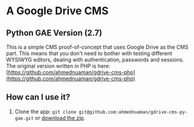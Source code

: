 # A Google Drive CMS
## Python GAE Version (2.7)
This is a simple CMS proof-of-concept that uses Google Drive as the CMS part. This means that you don't need to bother with testing different WYSIWYG editors, dealing with authentication, passwords and sessions. The original version written in PHP is here: [https://github.com/ahmednuaman/gdrive-cms-php](https://github.com/ahmednuaman/gdrive-cms-php)

## How can I use it?
1. Clone the app: `git clone git@github.com:ahmednuaman/gdrive-cms-py-gae.git` or [download the zip](https://github.com/ahmednuaman/gdrive-cms-py-gae/archive/master.zip).